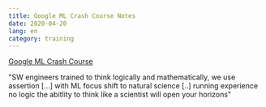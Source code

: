 ```yaml
---
title: Google ML Crash Course Notes
date: 2020-04-20
lang: en
category: training
---
```


[Google ML Crash Course](https://developers.google.com/machine-learning/crash-course/ml-intro)

"SW engineers trained to think logically and mathematically, we use assertion [...] with ML focus shift to natural science [..] running experience no logic
the abitlity to think like a scientist will open your horizons"
